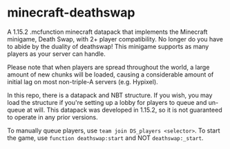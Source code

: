# minecraft-deathswap
A 1.15.2 .mcfunction minecraft datapack that implements the Minecraft minigame, Death Swap, with 2+ player compatibility. 
No longer do you have to abide by the duality of deathswap! This minigame supports as many players as your server can handle. 

Please note that when players are spread throughout the world, a large amount of new chunks will be loaded, causing a considerable amount of initial lag on most non-triple-A servers (e.g. Hypixel).

In this repo, there is a datapack and NBT structure. If you wish, you may load the structure if you're setting up a lobby for players to queue and un-queue at will. This datapack was developed in 1.15.2, so it is not guaranteed to operate in any prior versions.

To manually queue players, use `team join DS_players <selector>`.
To start the game, use `function deathswap:start` and NOT `deathswap:_start`.
